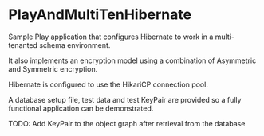 # PlayAndMultiTenHibernate

Sample Play application that configures Hibernate to work in a multi-tenanted schema environment. 

It also implements an encryption model using a combination of Asymmetric and Symmetric encryption.

Hibernate is configured to use the HikariCP connection pool.

A database setup file, test data and test KeyPair are provided so a fully functional application can be demonstrated.

TODO: Add KeyPair to the object graph after retrieval from the database
